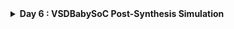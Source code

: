 <details>
  <Summary><strong> Day 6 : VSDBabySoC Post-Synthesis Simulation</strong></summary>

## 📚 Contents
- [Introduction](#introduction)
- [Synthesis using Yosys](#synthesis-using-yosys)
- [Post-Synthesis Simulation](#post-synthesis-simulation)
- [Comparing Pre-Synthesis and Post-Synthesis Output](#comparing-pre-synthesis-and-post-synthesis-output)


## Introduction
Post-synthesis simulation is a critical step in the digital design flow. While pre-synthesis simulation verifies the design logic at the RTL level, post-synthesis simulation ensures that the synthesized gate-level netlist continues to exhibit the correct behavior — now with realistic delays and mapped cells.

### 🔍 Why Pre-Synthesis and Post-Synthesis?
#### Pre-Synthesis Simulation:

- Focuses solely on verifying functionality based on the RTL code.
- Operates in a zero-delay environment; all events occur precisely on clock edges.
- Ideal for checking control/data logic correctness without concern for physical constraints.

#### Post-Synthesis Simulation (GLS - Gate-Level Simulation):

- Uses the synthesized gate-level netlist, incorporating technology-mapped standard cells.
- Captures functional behavior + timing delays, modeling more realistic hardware operation.
- Helps detect:
  - Timing issues like setup/hold violations.
  - Functional mismatches caused by synthesis artifacts (e.g., unintended latches).
  - Dynamic behaviors not visible through static analysis.

For the VSDBabySoC project, synthesis was performed using Yosys to generate the gate-level netlist. This netlist was then simulated using the same testbench as in RTL simulation. The key goal was to compare waveform outputs from both stages and validate that functionality remains consistent. This validation step is essential to ensure that no logic is broken during synthesis and that the design is ready for physical implementation stages like place and route.

## Synthesis using Yosys

The following cp commands copy essential header files from the src/include directory into the working directory. These include:
  - sp_verilog.vh – contains Verilog definitions and macros
  - sandpiper.vh – holds integration-related definitions for SandPiper
  - sandpiper_gen.vh – may include auto-generated or tool-generated parameters

```bash
cd ~/VLSI/VSDBabySoC/
cp -r src/include/sp_verilog.vh .
cp -r src/include/sandpiper.vh .
cp -r src/include/sandpiper_gen.vh .
```

```bash
sdudigani@sdudigani-VirtualBox:~/VLSI/VSDBabySoC$ c
total 100K
-rw-rw-r--  1 sdudigani sdudigani  12K May 24 22:31 LICENSE
-rw-rw-r--  1 sdudigani sdudigani  49K May 24 22:31 README.md
-rw-rw-r--  1 sdudigani sdudigani 6.5K May 24 22:31 Makefile
drwxrwxr-x  2 sdudigani sdudigani 4.0K May 24 22:31 images
drwxrwxr-x 11 sdudigani sdudigani 4.0K May 24 22:31 src
drwxrwxr-x  5 sdudigani sdudigani 4.0K May 24 22:40 sd_env
drwxrwxr-x  4 sdudigani sdudigani 4.0K May 27 11:45 output
-rw-rw-r--  1 sdudigani sdudigani 2.4K May 27 12:02 sp_verilog.vh
-rw-rw-r--  1 sdudigani sdudigani 2.6K May 27 12:02 sandpiper.vh
-rw-rw-r--  1 sdudigani sdudigani  164 May 27 12:03 sandpiper_gen.vh
```

#### ✅ Step 1: Load the Top-Level Design and Supporting Modules
- Launch the Yosys synthesis tool from your working directory.
  ```bash
  cd ~/VLSI/VSDBabySoC/
  yosys
  ```
![Alt Text](images/1_invoke_yosys.png)
  
- Read the main vsdbabysoc.v RTL file into the Yosys environment.
  ```bash
   yosys> read_verilog src/module/vsdbabysoc.v
  ```

![Alt Text](images/2_read_verilog.png)

- Read the rvmyth.v file with the include path using -I option.
  ```bash
  yosys> read_verilog -I ~/VLSI/VSDBabySoC/src/include/ ~/VLSI/VSDBabySoC/src/module/rvmyth.v
  ```
![Alt Text](images/3_read_verilog_rvmyth.png)

- Read the clk_gate.v file with the include path using -I option.
  ```bash
  yosys> read_verilog -I ~/VLSI/VSDBabySoC/src/include/ ~/VLSI/VSDBabySoC/src/module/clk_gate.v
  ```
![Alt Text](images/4_read_verilog_clk_gate.png)

#### ✅ Step 2: Load the Liberty Files for Synthesis
Inside the same Yosys shell, run:
```bash
yosys> read_liberty -lib ~/VLSI/VSDBabySoC/src/lib/avsdpll.lib 
yosys> read_liberty -lib ~/VLSI/VSDBabySoC/src/lib/avsddac.lib 
yosys> read_liberty -lib ~/VLSI/VSDBabySoC/src/lib/sky130_fd_sc_hd__tt_025C_1v80.lib
```

![Alt Text](images/5_read_liberty.png)

#### ✅ Step 3: Run Synthesis Targeting vsdbabysoc
```bash
yosys> synth -top vsdbabysoc
```

![Alt Text](images/6_synth.png)
![Alt Text](images/7_synth.png)
![Alt Text](images/8_synth.png)
![Alt Text](images/9_synth.png)

#### ✅ Step 4: Map D Flip-Flops to Standard Cells
```bash
yosys> dfflibmap -liberty ~/VLSI/VSDBabySoC/src/lib/sky130_fd_sc_hd__tt_025C_1v80.lib
```
![Alt Text](images/10_dff_map.png)

#### ✅ Step 5: Perform Optimization and Technology Mapping
```bash
yosys> opt
yosys> abc -liberty ~/VLSI/VSDBabySoC/src/lib/sky130_fd_sc_hd__tt_025C_1v80.lib -script +strash;scorr;ifraig;retime;{D};strash;dch,-f;map,-M,1,{D}
```
![Alt Text](images/11_opt.png)
![Alt Text](images/12_abc.png)

#### ✅ Step 6: Perform Final Clean-Up and Renaming
```bash
yosys> flatten
yosys> setundef -zero
yosys> clean -purge
yosys> rename -enumerate
```
![Alt Text](images/13_cleanup_renaming.png)

#### ✅ Step 7: Check Statistics

```bash
yosys> stat

13. Printing statistics.

=== vsdbabysoc ===

   Number of wires:               4736
   Number of wire bits:           6210
   Number of public wires:        4736
   Number of public wire bits:    6210
   Number of ports:                  7
   Number of port bits:              7
   Number of memories:               0
   Number of memory bits:            0
   Number of processes:              0
   Number of cells:               5920
     $scopeinfo                      8
     avsddac                         1
     avsdpll                         1
     sky130_fd_sc_hd__a2111oi_0     10
     sky130_fd_sc_hd__a211o_2        1
     sky130_fd_sc_hd__a211oi_1      26
     sky130_fd_sc_hd__a21boi_0       4
     sky130_fd_sc_hd__a21o_2         1
     sky130_fd_sc_hd__a21oi_1      672
     sky130_fd_sc_hd__a221o_2        1
     sky130_fd_sc_hd__a221oi_1     163
     sky130_fd_sc_hd__a22o_2         4
     sky130_fd_sc_hd__a22oi_1      123
     sky130_fd_sc_hd__a311oi_1       4
     sky130_fd_sc_hd__a31o_2         1
     sky130_fd_sc_hd__a31oi_1      344
     sky130_fd_sc_hd__a32oi_1        2
     sky130_fd_sc_hd__a41oi_1       26
     sky130_fd_sc_hd__and2_2        12
     sky130_fd_sc_hd__and3_2         1
     sky130_fd_sc_hd__clkinv_1     597
     sky130_fd_sc_hd__dfxtp_1     1144
     sky130_fd_sc_hd__lpflow_inputiso0p_1      1
     sky130_fd_sc_hd__mux2i_1       12
     sky130_fd_sc_hd__nand2_1      839
     sky130_fd_sc_hd__nand3_1      249
     sky130_fd_sc_hd__nand3b_1       1
     sky130_fd_sc_hd__nand4_1       41
     sky130_fd_sc_hd__nor2_1       403
     sky130_fd_sc_hd__nor3_1        35
     sky130_fd_sc_hd__nor4_1         2
     sky130_fd_sc_hd__o2111ai_1     20
     sky130_fd_sc_hd__o211a_1        1
     sky130_fd_sc_hd__o211ai_1      49
     sky130_fd_sc_hd__o21a_1         6
     sky130_fd_sc_hd__o21ai_0      866
     sky130_fd_sc_hd__o21ba_2        1
     sky130_fd_sc_hd__o21bai_1      18
     sky130_fd_sc_hd__o221a_2        1
     sky130_fd_sc_hd__o221ai_1       7
     sky130_fd_sc_hd__o22ai_1      155
     sky130_fd_sc_hd__o2bb2ai_1      1
     sky130_fd_sc_hd__o311ai_0       2
     sky130_fd_sc_hd__o31ai_1        3
     sky130_fd_sc_hd__o32ai_1        1
     sky130_fd_sc_hd__o41ai_1        1
     sky130_fd_sc_hd__or2_2         12
     sky130_fd_sc_hd__or3_2          1
     sky130_fd_sc_hd__or4_2          1
     sky130_fd_sc_hd__xnor2_1       13
     sky130_fd_sc_hd__xor2_1        32
yosys> 
```

#### ✅ Step 8: Write the Synthesized Netlist
```bash
yosys> write_verilog -noattr ~/VLSI/VSDBabySoC/output/post_synth_sim/vsdbabysoc.synth.v
```
![Alt Text](images/14_write_verilog.png)

## Post-Synthesis Simulation
#### ✅ Step 1: Compile the Testbench
- Before running the iverilog command, copy the necessary standard cell and primitive models: These files must be present in the same directory as the testbench (src/module) to resolve all module references during compilation.
  ```bash
  cd ~/VLSI/VSDBabySoC/src/module
  cp -r ~/VLSI/sky130RTLDesignAndSynthesisWorkshop/my_lib/verilog_model/sky130_fd_sc_hd.v .
  cp -r ~/VLSI/sky130RTLDesignAndSynthesisWorkshop/my_lib/verilog_model/primitives.v .
  ```

- Run the following `iverilog` command to compile the testbench:
  ```bash
  cd ~/VLSI/VSDBabySoC/
  iverilog -o /home/sdudigani/VLSI/VSDBabySoC/output/post_synth_sim/post_synth_sim.out -DPOST_SYNTH_SIM -DFUNCTIONAL -DUNIT_DELAY=#1 -I /home/sdudigani/VLSI/VSDBabySoC/src/include -I /home/sdudigani/VLSI/VSDBabySoC/src/module /home/sdudigani/VLSI/VSDBabySoC/src/module/testbench.v
  ```
![Alt Text](images/17_compile_tb.png)
##### Note:
You may encounter following errors:

<strong> 🔴 Error 1:</strong>

```bash
sdudigani@sdudigani-VirtualBox:~/VLSI/VSDBabySoC$ iverilog -o /home/sdudigani/VLSI/VSDBabySoC/output/post_synth_sim/post_synth_sim.out -DPOST_SYNTH_SIM -DFUNCTIONAL -DUNIT_DELAY=#1 -I /home/sdudigani/VLSI/VSDBabySoC/src/include -I /home/sdudigani/VLSI/VSDBabySoC/src/module /home/sdudigani/VLSI/VSDBabySoC/src/module/testbench.v
/home/sdudigani/VLSI/VSDBabySoC/src/module/testbench.v:10: Include file vsdbabysoc.synth.v not found
No top level modules, and no -s option.
```

![Alt Text](images/error_1_include_file_vsdbabusoc_synth_not_found.png)

<strong> 🟢 To resolve this error copy the vsdbabysoc.synth.v from output/post_synth_sim directory to src/module directory</strong> 
  
![Alt Text](images/error_1_sol.png)

<strong> 🔴 Error 2:</strong>

```bash
sdudigani@sdudigani-VirtualBox:~/VLSI/VSDBabySoC$ iverilog -o /home/sdudigani/VLSI/VSDBabySoC/output/post_synth_sim/post_synth_sim.out -DPOST_SYNTH_SIM -DFUNCTIONAL -DUNIT_DELAY=#1 -I /home/sdudigani/VLSI/VSDBabySoC/src/include -I /home/sdudigani/VLSI/VSDBabySoC/src/module /home/sdudigani/VLSI/VSDBabySoC/src/module/testbench.v
/home/sdudigani/VLSI/VSDBabySoC/src/module/sky130_fd_sc_hd.v:74452: syntax error
I give up.
```

![Alt Text](images/error_2_i_give_up.png)

<strong> 🟢 To resolve this: Update the syntax in the file sky130_fd_sc_hd.v at or around line 74452.</strong>
<strong> As shown in the images below change:</strong>
```bash
`endif SKY130_FD_SC_HD__LPFLOW_BLEEDER_FUNCTIONAL_V
```

![Alt Text](images/16_sky130_fd_sc_hd_dot_v.png)

<strong> To:</strong>
```bash
`endif //SKY130_FD_SC_HD__LPFLOW_BLEEDER_FUNCTIONAL_V
```

![Alt Text](images/error_2_sol.png)

#### ✅ Step 2: Navigate to the Post-Synthesis Simulation Output Directory
```bash
cd output/post_synth_sim/
```
#### ✅ Step 3: Run the Simulation
```bash
./post_synth_sim.out
```
![Alt Text](images/18_run_simulation.png)
#### ✅ Step 4: View the Waveforms in GTKWave
```bash
gtkwave post_synth_sim.vcd
```
![Alt Text](images/19_post_synth_sim_output.png)

### Comparing Pre-Synthesis and Post-Synthesis Output
#### Pre-Synthesis Simulation Waveform
![Alt Text](images/2.png)

#### Post-Synthesis Simulation Waveform
![Alt Text](images/19_post_synth_sim_output.png)

<strong> Observation:</strong> The outputs of the post-synthesis simulation matched the pre-synthesis simulation waveforms, confirming that the synthesized design maintained the intended functionality of the RTL code.

</details>
